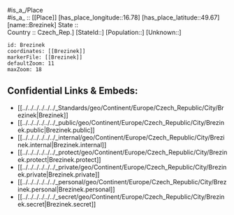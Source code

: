 ﻿---
location: [49.67,16.78] 
mapzoom: [7,12] 
mapmarker: city 
type: City
tags:
- geo/City


SpocWebEntityId: 29346
isDeleted: false
confidential: public

---
#is_a_/Place  
#is_a_ :: [[Place]] 
[has_place_longitude::16.78] 
[has_place_latitude::49.67] 
[name::Brezinek] 
State ::  
Country :: Czech_Rep.] 
[StateId::] 
[Population::] 
[Unknown::] 


```leaflet
id: Brezinek
coordinates: [[Brezinek]] 
markerFile: [[Brezinek]] 
defaultZoom: 11 
maxZoom: 18
```


## Confidential Links & Embeds: 
- [[../../../../../../_Standards/geo/Continent/Europe/Czech_Republic/City/Brezinek|Brezinek]] 
- [[../../../../../../_public/geo/Continent/Europe/Czech_Republic/City/Brezinek.public|Brezinek.public]] 
- [[../../../../../../_internal/geo/Continent/Europe/Czech_Republic/City/Brezinek.internal|Brezinek.internal]] 
- [[../../../../../../_protect/geo/Continent/Europe/Czech_Republic/City/Brezinek.protect|Brezinek.protect]] 
- [[../../../../../../_private/geo/Continent/Europe/Czech_Republic/City/Brezinek.private|Brezinek.private]] 
- [[../../../../../../_personal/geo/Continent/Europe/Czech_Republic/City/Brezinek.personal|Brezinek.personal]] 
- [[../../../../../../_secret/geo/Continent/Europe/Czech_Republic/City/Brezinek.secret|Brezinek.secret]] 
